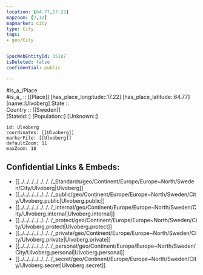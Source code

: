 ```yaml
---
location: [64.77,17.22] 
mapzoom: [7,12] 
mapmarker: city 
type: City
tags:
- geo/City


SpocWebEntityId: 35107
isDeleted: false
confidential: public

---
```

#is_a_/Place  
#is_a_ :: [[Place]] 
[has_place_longitude::17.22] 
[has_place_latitude::64.77] 
[name::Ulvoberg] 
State ::  
Country :: [[Sweden]]  
[StateId::] 
[Population::] 
[Unknown::] 


```leaflet
id: Ulvoberg
coordinates: [[Ulvoberg]] 
markerFile: [[Ulvoberg]] 
defaultZoom: 11 
maxZoom: 18
```


## Confidential Links & Embeds: 
- [[../../../../../../../_Standards/geo/Continent/Europe/Europe~North/Sweden/City/Ulvoberg|Ulvoberg]] 
- [[../../../../../../../_public/geo/Continent/Europe/Europe~North/Sweden/City/Ulvoberg.public|Ulvoberg.public]] 
- [[../../../../../../../_internal/geo/Continent/Europe/Europe~North/Sweden/City/Ulvoberg.internal|Ulvoberg.internal]] 
- [[../../../../../../../_protect/geo/Continent/Europe/Europe~North/Sweden/City/Ulvoberg.protect|Ulvoberg.protect]] 
- [[../../../../../../../_private/geo/Continent/Europe/Europe~North/Sweden/City/Ulvoberg.private|Ulvoberg.private]] 
- [[../../../../../../../_personal/geo/Continent/Europe/Europe~North/Sweden/City/Ulvoberg.personal|Ulvoberg.personal]] 
- [[../../../../../../../_secret/geo/Continent/Europe/Europe~North/Sweden/City/Ulvoberg.secret|Ulvoberg.secret]] 
